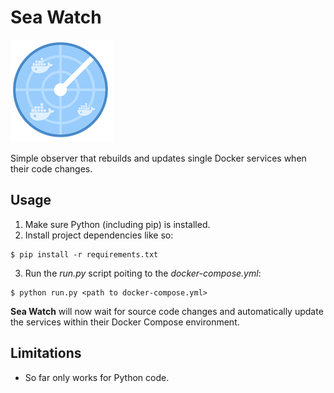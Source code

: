 # Sea Watch

![alt text](./temporary-logo.png)

Simple observer that rebuilds and updates single Docker services when their code changes.


## Usage

1. Make sure Python (including pip) is installed.
2. Install project dependencies like so:
```
$ pip install -r requirements.txt
```
3. Run the _run.py_ script poiting to the _docker-compose.yml_:
```
$ python run.py <path to docker-compose.yml>
```

__Sea Watch__ will now wait for source code changes and automatically update the services within their Docker Compose environment.


## Limitations

- So far only works for Python code.
